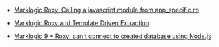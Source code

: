 
- [Marklogic Roxy: Calling a javascript module from app_specific.rb](/2017/11/47333503/)

- [Marklogic Roxy and Template Driven Extraction](/2017/11/47129470/)

- [Marklogic 9 &#43; Roxy: can&#39;t connect to created database using Node.js](/2017/10/47018820/)
